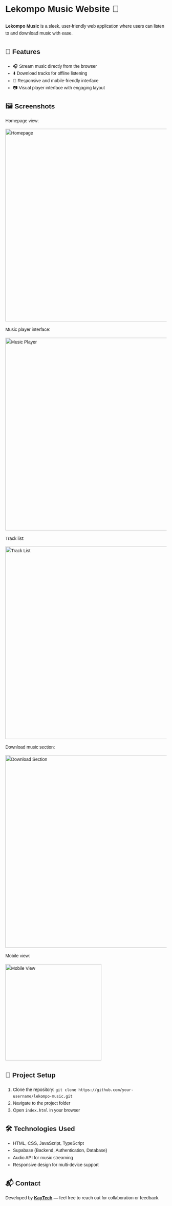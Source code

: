 <!DOCTYPE html>
<html lang="en">
<head>
    <meta charset="UTF-8">
    <title>Lekompo Music Website - README</title>
</head>
<body style="font-family: Arial, sans-serif; line-height: 1.6; padding: 20px;">
    <h1>Lekompo Music Website 🎵</h1>
    <p><strong>Lekompo Music</strong> is a sleek, user-friendly web application where users can listen to and download music with ease.</p>
    <h2>🚀 Features</h2>
    <ul>
        <li>🎧 Stream music directly from the browser</li>
        <li>⬇️ Download tracks for offline listening</li>
        <li>📱 Responsive and mobile-friendly interface</li>
        <li>📷 Visual player interface with engaging layout</li>
    </ul>
    <h2>🖼️ Screenshots</h2>
    <p>Homepage view:</p>
    <img src="https://github.com/user-attachments/assets/c21aee66-4b3a-4eba-834c-849e5dd29b62" alt="Homepage" width="600">
    <p>Music player interface:</p>
    <img src="https://github.com/user-attachments/assets/f276fa8e-3506-451e-981a-180e13b2da5d" alt="Music Player" width="600">
    <p>Track list:</p>
    <img src="https://github.com/user-attachments/assets/928afc52-0c56-4f2c-9111-13bf2a03cc94" alt="Track List" width="600">
    <p>Download music section:</p>
    <img src="https://github.com/user-attachments/assets/784c2c58-3dc5-45b9-8427-0c76b3cfb20e" alt="Download Section" width="600">
    <p>Mobile view:</p>
    <img src="https://github.com/user-attachments/assets/a8564f09-4f25-48d3-842a-be1421e80545" alt="Mobile View" width="300">
    <h2>📂 Project Setup</h2>
    <ol>
        <li>Clone the repository: <code>git clone https://github.com/your-username/lekompo-music.git</code></li>
        <li>Navigate to the project folder</li>
        <li>Open <code>index.html</code> in your browser</li>
    </ol>
    <h2>🛠️ Technologies Used</h2>
    <ul>
        <li>HTML, CSS, JavaScript, TypeScript</li>
        <li>Supabase (Backend, Authentication, Database)</li>
        <li>Audio API for music streaming</li>
        <li>Responsive design for multi-device support</li>
    </ul>
    <h2>📬 Contact</h2>
    <p>Developed by <strong><a href="https://kaytechcodecatalyst.co.za/">KayTech</a></strong> — feel free to reach out for collaboration or feedback.</p>

</body>
</html>
